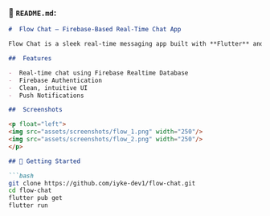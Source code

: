 
### 📄 `README.md`:
```markdown
#  Flow Chat — Firebase-Based Real-Time Chat App

Flow Chat is a sleek real-time messaging app built with **Flutter** and **Firebase**, featuring seamless multi-user communication.

##  Features

-  Real-time chat using Firebase Realtime Database
-  Firebase Authentication
-  Clean, intuitive UI
-  Push Notifications

##  Screenshots

<p float="left">
<img src="assets/screenshots/flow_1.png" width="250"/>
<img src="assets/screenshots/flow_2.png" width="250"/>
</p>

## 🚀 Getting Started

```bash
git clone https://github.com/iyke-dev1/flow-chat.git
cd flow-chat
flutter pub get
flutter run
